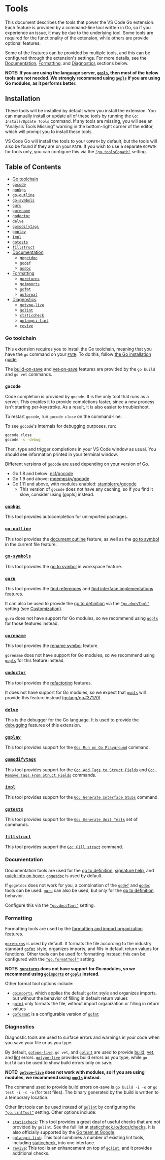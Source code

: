 # Tools

This document describes the tools that power the VS Code Go extension. Each feature is provided by a command-line tool written in Go, so if you experience an issue, it may be due to the underlying tool. Some tools are required for the functionality of the extension, while others are provide optional features.

Some of the features can be provided by multiple tools, and this can be configured through the extension's settings. For more details, see the [Documentation](#documentation), [Formatting](#formatting), and [Diagnostics](#diagnostics) sections below.

<!--TODO(rstambler): Clarify which tools are still needed with gopls.-->
**NOTE: If you are using the language server, [`gopls`], then most of the below tools are not needed. We strongly recommend using [`gopls`] if you are using Go modules, as it performs better.**

## Installation

These tools will be installed by default when you install the extension. You can manually install or update all of these tools by running the `Go: Install/Update Tools` command. If any tools are missing, you will see an "Analysis Tools Missing" warning in the bottom-right corner of the editor, which will prompt you to install these tools.

VS Code Go will install the tools to your `GOPATH` by default, but the tools will also be found if they are on your `PATH`. If you wish to use a separate `GOPATH` for tools only, you can configure this via the [`"go.toolsGopath"`](settings.md#toolsGopath) setting.

## Table of Contents

* [Go toolchain](#go-toolchain)
* [`gocode`](#gocode)
* [`gopkgs`](#gopkgs)
* [`go-outline`](#go-outline)
* [`go-symbols`](#go-symbols)
* [`guru`](#guru)
* [`gorename`](#gorename)
* [`godoctor`](#godoctor)
* [`delve`](#delve)
* [`gomodifytags`](#gomodifytags)
* [`goplay`](#goplay)
* [`impl`](#impl)
* [`gotests`](#gotests)
* [`fillstruct`](#fillstruct)
* [Documentation](#documentation)
  * [`gogetdoc`]
  * [`godef`]
  * [`godoc`]
* [Formatting](#formatting)
  * [`goreturns`]
  * [`goimports`]
  * [`gofmt`]
  * [`goformat`]
* [Diagnostics](#diagnostics)
  * [`gotype-live`]
  * [`golint`]
  * [`staticcheck`]
  * [`golangci-lint`]
  * [`revive`]

### Go toolchain

This extension requires you to install the Go toolchain, meaning that you have the `go` command on your [`PATH`](https://en.wikipedia.org/wiki/PATH_(variable)). To do this, follow [the Go installation guide](https://golang.org/doc/install).

The [build-on-save](features.md#build-on-save) and [vet-on-save](features.md#vet-on-save) features are provided by the `go build` and `go vet` commands.

### `gocode`

Code completion is provided by `gocode`. It is the only tool that runs as a server. This enables it to provide completions faster, since a new process isn't starting per-keystroke. As a result, it is also easier to troubleshoot.

To restart `gocode`, run `gocode close` on the command-line.

To see `gocode`'s internals for debugging purposes, run:

```bash
gocode close
gocode -s -debug
```

Then, type and trigger completions in your VS Code window as usual. You should see information printed in your terminal window.

Different versions of `gocode` are used depending on your version of Go.

* Go 1.8 and below: [nsf/gocode](https://github.com/nsf/gocode)
* Go 1.9 and above: [mdempsky/gocode](https://github.com/mdempsky/gocode)
* Go 1.11 and above, with modules enabled: [stamblerre/gocode](https://github.com/stamblerre/gocode)
  * This version of `gocode` does not have any caching, so if you find it slow, consider using [gopls] instead.

### [`gopkgs`](https://pkg.go.dev/github.com/uudashr/gopkgs?tab=overview)

This tool provides autocompletion for unimported packages.

### [`go-outline`](https://pkg.go.dev/github.com/ramya-rao-a/go-outline?tab=overview)

This tool provides the [document outline](features.md#document-outline) feature, as well as the [go to symbol](features.md#go-to-symbol) in the current file feature.

### [`go-symbols`](https://pkg.go.dev/github.com/acroca/go-symbols?tab=overview)

This tool provides the [go to symbol](#go-to-symbol) in workspace feature.

### [`guru`](https://pkg.go.dev/golang.org/x/tools/cmd/guru?tab=doc)

This tool provides the [find references](features.md#find-references) and [find interface implementations](features.md#find-interface-implementations) features.

It can also be used to provide the [go to definition](features.md#go-to-definition) via the [`"go.docsTool"`](settings.md#docsTool) setting (see [Customization](#Customization)).

`guru` does not have support for Go modules, so we recommend using [`gopls`] for those features instead.

### [`gorename`](https://pkg.go.dev/golang.org/x/tools/cmd/gorename?tab=doc)

This tool provides the [rename symbol](features.md#rename-symbol) feature.

`gorename` does not have support for Go modules, so we recommend using [`gopls`] for this feature instead.

### [`godoctor`](https://github.com/godoctor/godoctor)

This tool provides the [refactoring](features.md#refactor) features.

It does not have support for Go modules, so we expect that [`gopls`] will provide this feature instead ([golang/go#37170](https://github.com/golang/go/issues/37170)).

### [`delve`](https://pkg.go.dev/github.com/go-delve/delve?tab=overview)

This is the debugger for the Go language. It is used to provide the [debugging](debugging.md) features of this extension.

### [`goplay`](https://pkg.go.dev/github.com/haya14busa/goplay?tab=overview)

This tool provides support for the [`Go: Run on Go Playground`](features.md#go-playground) command.

### [`gomodifytags`](https://pkg.go.dev/github.com/fatih/gomodifytags?tab=overview)

This tool provides support for the [`Go: Add Tags to Struct Fields`](features.md#add-or-remove-struct-tags) and [`Go: Remove Tags From Struct Fields`](features.md#add-or-remove-struct-tags) commands.

### [`impl`](https://github.com/josharian/impl)

This tool provides support for the [`Go: Generate Interface Stubs`](features.md#generate-interface-implementation) command.

### [`gotests`](https://github.com/cweill/gotests/)

This tool provides support for the [`Go: Generate Unit Tests`](features.md#generate-unit-tests) set of commands.

### [`fillstruct`](https://github.com/davidrjenni/reftools/tree/master/cmd/fillstruct)

This tool provides support the [`Go: Fill struct`](features.md#fill-struct) command.

### Documentation

Documentation tools are used for the [go to definition](features.md#go-to-definition), [signature help](features.md#signature-help), and [quick info on hover](features.md#quick-info-on-hover). [`gogetdoc`] is used by default.

If `gogetdoc` does not work for you, a combination of the [`godef`] and [`godoc`] tools can be used. [`guru`](#guru) can also be used, but only for the [go to definition](features.md#go-to-definition) behavior.

Configure this via the [`"go.docsTool"`](settings.md#docsTool) setting.

### Formatting

Formatting tools are used by the [formatting and import organization](features.md#format-and-organize-imports) features.

[`goreturns`] is used by default. It formats the file according to the industry standard [`gofmt`] style, organizes imports, and fills in default return values for functions. Other tools can be used for formatting instead; this can be configured with the [`"go.formatTool"`](settings.md#formatTool) setting.

**NOTE: [`goreturns`] does not have support for Go modules, so we recommend using [`goimports`] or [`gopls`] instead.**

Other format tool options include:

* [`goimports`], which applies the default `gofmt` style and organizes imports, but without the behavior of filling in default return values
* [`gofmt`] only formats the file, without import organization or filling in return values
* [`goformat`] is a configurable version of [`gofmt`]

### Diagnostics

Diagnostic tools are used to surface errors and warnings in your code when you save your file or as you type.

By default, [`gotype-live`], `go vet`, and [`golint`] are used to provide [build](#build-on-save), [vet](#vet-on-save), and [lint](#lint-on-save) errors. [`gotype-live`] provides build errors as you type, while `go build` can be used to show build errors only on save.

**NOTE: [`gotype-live`] does not work with modules, so if you are using modules, we recommend using [`gopls`] instead.**

The command used to provide build errors on-save is `go build -i -o` or `go test -i -c -o` (for test files). The binary generated by the build is written to a temporary location.

Other lint tools can be used instead of [`golint`] by configuring the [`"go.lintTool"`](settings.md#lintTool) setting. Other options include:

* [`staticcheck`]: This tool provides a great deal of useful checks that are not provided by `golint`. See the full list at [staticcheck.io/docs/checks](https://staticcheck.io/docs/checks). It is also officially supported by the [Go team at Google](https://staticcheck.io/sponsors).
* [`golangci-lint`]: This tool combines a number of existing lint tools, including [staticcheck](#staticcheck), into one interface.
* [`revive`]: This tool is an enhancement on top of [`golint`](#golint), and it provides additional checks.

[`gogetdoc`]: https://pkg.go.dev/github.com/zmb3/gogetdoc?tab=overview
[`godef`]: https://pkg.go.dev/github.com/rogpeppe/godef?tab=doc
[`godoc`]: https://pkg.go.dev/golang.org/x/tools/godoc?tab=doc
[`goreturns`]: https://pkg.go.dev/github.com/sqs/goreturns?tab=overview
[`goimports`]: https://pkg.go.dev/golang.org/x/tools/cmd/goimports?tab=doc
[`gofmt`]: https://golang.org/cmd/gofmt/
[`goformat`]: https://pkg.go.dev/winterdrache.de/goformat?tab=overview
[`gotype-live`]: https://pkg.go.dev/github.com/tylerb/gotype-live?tab=doc
[`golint`]: https://pkg.go.dev/golang.org/x/lint/golint?tab=overview
[`staticcheck`]: https://pkg.go.dev/honnef.co/go/tools/staticcheck?tab=overview
[`golangci-lint`]: https://golangci-lint.run/
[`revive`]: https://pkg.go.dev/github.com/mgechev/revive?tab=overview
[`gopls`]: gopls.md

